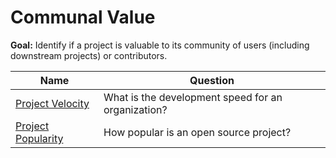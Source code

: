 # Communal Value

**Goal:** Identify if a project is valuable to its community of users (including downstream projects) or contributors.

Name | Question 
--- | ---
[Project Velocity](project-velocity.md) | What is the development speed for an organization?
[Project Popularity](project-popularity.md) | How popular is an open source project?

